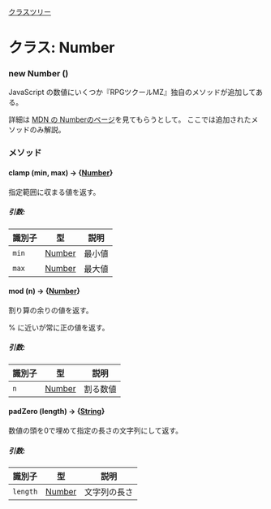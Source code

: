 [クラスツリー](index.md)

# クラス: Number

### new Number ()
JavaScript の数値にいくつか『RPGツクールMZ』独自のメソッドが追加してある。

詳細は [MDN の Numberのページ](https://developer.mozilla.org/ja/docs/Web/JavaScript/Reference/Global_Objects/Number)を見てもらうとして。
ここでは追加されたメソッドのみ解説。


### メソッド

#### clamp (min, max) → {[Number](Number.md)}
指定範囲に収まる値を返す。

##### 引数:

| 識別子 | 型 | 説明 |
| --- | --- | --- |
| `min` | [Number](Number.md) | 最小値 |
| `max` | [Number](Number.md) | 最大値 |


#### mod (n) → {[Number](Number.md)}
割り算の余りの値を返す。

% に近いが常に正の値を返す。

##### 引数:

| 識別子 | 型 | 説明 |
| --- | --- | --- |
| `n` | [Number](Number.md) | 割る数値 |


#### padZero (length) → {[String](String.md)}
数値の頭を0で埋めて指定の長さの文字列にして返す。

##### 引数:

| 識別子 | 型 | 説明 |
| --- | --- | --- |
| `length` | [Number](Number.md) | 文字列の長さ |

